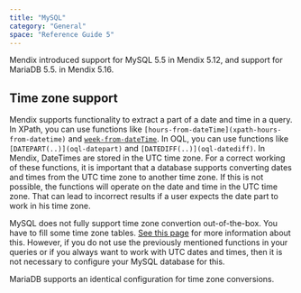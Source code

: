 ```yaml
---
title: "MySQL"
category: "General"
space: "Reference Guide 5"
---
```

Mendix introduced support for MySQL 5.5 in Mendix 5.12, and support for MariaDB 5.5\. in Mendix 5.16.

## Time zone support

Mendix supports functionality to extract a part of a date and time in a query. In XPath, you can use functions like `[hours-from-dateTime](xpath-hours-from-datetime)` and [`week-from-dateTime`](xpath-week-from-datetime). In OQL, you can use functions like `[DATEPART(..)](oql-datepart)` and `[DATEDIFF(..)](oql-datediff)`. In Mendix, DateTimes are stored in the UTC time zone. For a correct working of these functions, it is important that a database supports converting dates and times from the UTC time zone to another time zone. If this is not possible, the functions will operate on the date and time in the UTC time zone. That can lead to incorrect results if a user expects the date part to work in his time zone.

MySQL does not fully support time zone convertion out-of-the-box. You have to fill some time zone tables. [See this page](http://dev.mysql.com/doc/refman/5.5/en/time-zone-support.html) for more information about this. However, if you do not use the previously mentioned functions in your queries or if you always want to work with UTC dates and times, then it is not necessary to configure your MySQL database for this.

MariaDB supports an identical configuration for time zone conversions.
